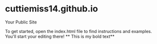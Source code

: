 cuttiemiss14.github.io
=====================

Your Public Site

To get started, open the index.html file to find instructions and examples. You'll start your editing there!
** This is my bold text**
